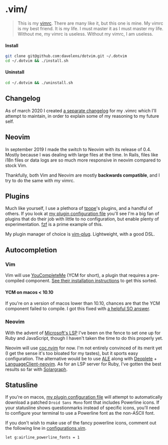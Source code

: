 # .vim/
> This is my [vimrc](https://github.com/davelens/dotvim/blob/master/vimrc). There are many like it, but this one is mine. My vimrc is my best friend. It is my life. I must master it as I must master my life. Without me, my vimrc is useless. Without my vimrc, I am useless.

#### Install
```sh
git clone git@github.com:davelens/dotvim.git ~/.dotvim 
cd ~/.dotvim && ./install.sh
```

#### Uninstall
```sh
cd ~/.dotvim && ./uninstall.sh
```

## Changelog
As of march 2020 I created [a separate changelog](https://github.com/davelens/dotvim/blob/master/CHANGELOG.md) 
for my .vimrc which I'll attempt to maintain, in order to explain some of my
reasoning to my future self.

## Neovim
In september 2019 I made the switch to Neovim with its release of 0.4. Mostly
because I was dealing with large files at the time. In Rails, files like i18n
files or data logs are so much more responsive in neovim compared to stock Vim. 

Thankfully, both Vim and Neovim are mostly **backwards compatible**, and I try 
to do the same with my vimrc.

## Plugins
Much like yourself, I use a plethora of
[tpope](https://github.com/tpope/)'s plugins, and a handful of others. If you
look at [my plugin configuration file](https://github.com/davelens/dotvim/blob/master/vim/plugin/configurations.vim)
you'll see I'm a big fan of plugins that do their job with little to no
configuration, but enable plenty of experimentation.
[fzf](https://github.com/junegunn/fzf) is a prime example of this.

My plugin manager of choice is [vim-plug](https://github.com/junegunn/vim-plug). 
Lightweight, with a good DSL. 

## Autocompletion
### Vim
Vim will use [YouCompleteMe](https://github.com/ycm-core/YouCompleteMe) (YCM for 
short), a plugin that requires a pre-compiled component.  [See their 
installation instructions](https://github.com/Valloric/YouCompleteMe#installation) 
to get this sorted.

#### YCM on macos < 10.10
If you're on a version of macos lower than 10.10, chances are that the YCM component failed to compile. I got this fixed with [a helpful SO answer](http://stackoverflow.com/questions/29529455/missing-c-header-debug-after-updating-osx-command-line-tools-6-3#answer-29576048).

### Neovim
With the advent of [Microsoft's
LSP](https://microsoft.github.io/language-server-protocol/) I've been on the
fence to set one up for Ruby and JavaScript, though I haven't taken the 
time to do this properly yet.

Neovim will use [coc.nvim](https://github.com/neoclide/coc.nvim) for now. I'm 
not entirely convinced of its merit yet (I get the sense it's too bloated for
my tastes), but it sports easy configuration. The alternative would be to use 
[ALE](https://github.com/dense-analysis/ale) along with 
[Deoplete](https://github.com/Shougo/deoplete.nvim) + [LanguageClient-neovim](https://github.com/autozimu/LanguageClient-neovim). As for an LSP server for Ruby, I've gotten the best results so far 
with [Solargraph](https://solargraph.org/).

## Statusline
If you're on macos, [my plugin configuration file](https://github.com/davelens/dotvim/blob/master/vim/plugin/configurations.vim) will attempt to automatically download a patched `Droid Sans Mono` font 
that includes Powerline icons. If your statusline shows questionmarks instead of 
specific icons, you'll need to configure your terminal to use a Powerline font 
as the non-ASCII font.

If you don't wish to make use of the fancy powerline icons, comment out the 
following line in [configurations.vim](https://github.com/davelens/dotvim/blob/master/vim/plugin/configurations.vim).

```vimscript
let g:airline_powerline_fonts = 1
```
